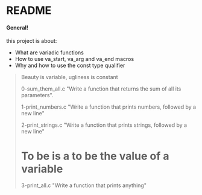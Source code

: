 # README 
#### General!
this project is about:
  - What are variadic functions
  - How to use va_start, va_arg and va_end macros
  - Why and how to use the const type qualifier

> Beauty is variable, ugliness is constant
>
> 0-sum_them_all.c "Write a function that returns the sum of all its parameters".
>
> 1-print_numbers.c "Write a function that prints numbers, followed by a new line"
>
> 2-print_strings.c "Write a function that prints strings, followed by a new line"
>
> # To be is a to be the value of a variable
>
> 3-print_all.c "Write a function that prints anything"
>
